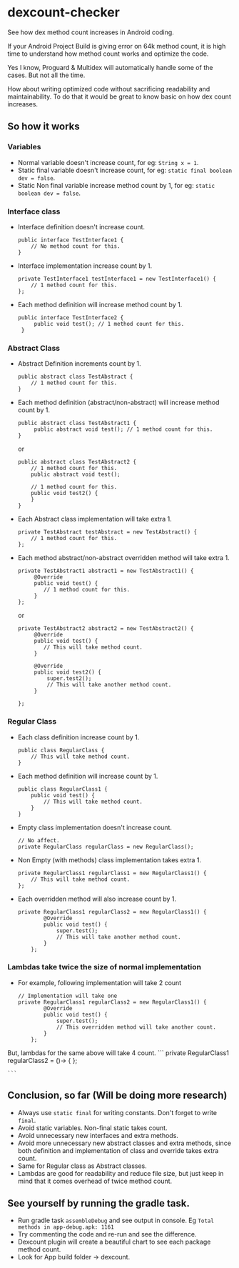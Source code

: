 # dexcount-checker

See how dex method count increases in Android coding.

If your Android Project Build is giving error on 64k method count, 
it is high time to understand how method count works and optimize the code.

Yes I know, Proguard & Multidex will automatically handle some of the cases. But not all the time.

How about writing optimized code without sacrificing readability and maintainability. To do that it would be great to know basic on how dex count increases.

## So how it works

### Variables
* Normal variable doesn't increase count, for eg: `String x = 1`.
* Static final variable doesn't increase count, for eg: `static final boolean dev = false`.
* Static Non final variable increase method count by 1, for eg: `static boolean dev = false`.

### Interface class
* Interface definition doesn't increase count.
    ```
    public interface TestInterface1 {
        // No method count for this.
    }
    ```
* Interface implementation increase count by 1.
    ```
    private TestInterface1 testInterface1 = new TestInterface1() {
        // 1 method count for this.
    };
    ```
* Each method definition will increase method count by 1.
    ```
    public interface TestInterface2 {
         public void test(); // 1 method count for this.
     }
    ```

### Abstract Class
* Abstract Definition increments count by 1.
    ```
    public abstract class TestAbstract {
        // 1 method count for this.
    }
    ```
* Each method definition (abstract/non-abstract) will increase method count by 1.
    ```
    public abstract class TestAbstract1 {
         public abstract void test(); // 1 method count for this.
    }
    ```
    
    or
    
    ```
    public abstract class TestAbstract2 {
        // 1 method count for this.
        public abstract void test();
    
        // 1 method count for this.
        public void test2() {
        }
    }
    ```
* Each Abstract class implementation will take extra 1.
    ```
    private TestAbstract testAbstract = new TestAbstract() {
        // 1 method count for this.
    };
    ```
* Each method abstract/non-abstract overridden method will take extra 1.
    ```
    private TestAbstract1 abstract1 = new TestAbstract1() {
         @Override
         public void test() {
            // 1 method count for this.
         }
    };
    ```

     or

     ```
     private TestAbstract2 abstract2 = new TestAbstract2() {
          @Override
          public void test() {
             // This will take method count.
          }

          @Override
          public void test2() {
              super.test2();
              // This will take another method count.
          }

     };
     ```
### Regular Class
* Each class definition increase count by 1.
    ```
    public class RegularClass {
        // This will take method count.
    }

    ```
* Each method definition will increase count by 1.
    ```
    public class RegularClass1 {
        public void test() {
            // This will take method count.
        }
    }
    ```
* Empty class implementation doesn't increase count.
    ```
    // No affect.
    private RegularClass regularClass = new RegularClass();
    ```
* Non Empty (with methods) class implementation takes extra 1.
    ```
    private RegularClass1 regularClass1 = new RegularClass1() {
        // This will take method count.
    };
    ```
* Each overridden method will also increase count by 1.
    ```
    private RegularClass1 regularClass2 = new RegularClass1() {
            @Override
            public void test() {
                super.test();
                // This will take another method count.
            }
        };

    ```
### Lambdas take twice the size of normal implementation
* For example, following implementation will take 2 count
    ```
    // Implementation will take one
    private RegularClass1 regularClass2 = new RegularClass1() {
            @Override
            public void test() {
                super.test();
                // This overridden method will take another count.
            }
        };

    ```    
But, lambdas for the same above will take 4 count.
    ```
    private RegularClass1 regularClass2 = ()-> {
    };

    ``` 
    
## Conclusion, so far (Will be doing more research)

* Always use `static final` for writing constants. Don't forget to write `final`. 
* Avoid static variables. Non-final static takes count.
* Avoid unnecessary new interfaces and extra methods.
* Avoid more unnecessary new abstract classes and extra methods, 
    since both definition and implementation of class and override takes extra count.
* Same for Regular class as Abstract classes.
* Lambdas are good for readability and reduce file size, 
    but just keep in mind that it comes overhead of twice method count.


## See yourself by running the gradle task.
* Run gradle task `assembleDebug` and see output in console. Eg `Total methods in app-debug.apk: 1161`
* Try commenting the code and re-run and see the difference.
* Dexcount plugin will create a beautiful chart to see each package method count.
* Look for App build folder -> dexcount.
